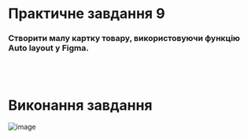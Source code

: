 # Практичне завдання 9
### Створити малу картку товару,  використовуючи функцію Auto layout у Figma.
<br><br>
  
# Виконання завдання
![image](https://github.com/user-attachments/assets/844daa46-0f7a-4cce-aeec-4eb6e06fe8cf)

